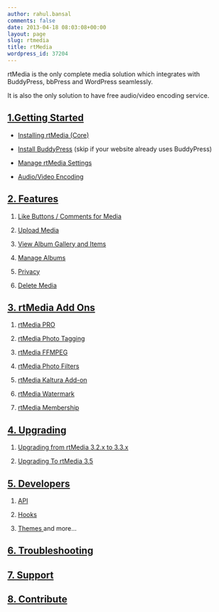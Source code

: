 ```yaml
---
author: rahul.bansal
comments: false
date: 2013-04-18 08:03:08+00:00
layout: page
slug: rtmedia
title: rtMedia
wordpress_id: 37204
---
```


rtMedia is the only complete media solution which integrates with BuddyPress, bbPress and WordPress seamlessly.

It is also the only solution to have free audio/video encoding service.


## [1.Getting Started](http://docs.rtcamp.com/rtmedia/getting-started/)





	
  * [Installing rtMedia (Core)](http://docs.rtcamp.com/rtmedia/getting-started/install-rtmedia/)

	
  * [Install BuddyPress](http://docs.rtcamp.com/rtmedia/getting-started/install-buddypress/) (skip if your website already uses BuddyPress)

	
  * [Manage rtMedia Settings](http://docs.rtcamp.com/rtmedia/getting-started/settings/)

	
  * [Audio/Video Encoding](http://docs.rtcamp.com/rtmedia/getting-started/audio-video-encoding/)




## [2. Features](http://docs.rtcamp.com/rtmedia/features/)





	
  1. [Like Buttons / Comments for Media](http://docs.rtcamp.com/rtmedia/features/like/)

	
  2. [Upload Media](http://docs.rtcamp.com/rtmedia/features/upload-media/)

	
  3. [View Album Gallery and Items](http://docs.rtcamp.com/rtmedia/features/view/)

	
  4. [Manage Albums](http://docs.rtcamp.com/rtmedia/features/manage/)

	
  5. [Privacy](http://docs.rtcamp.com/rtmedia/features/privacy/)

	
  6. [Delete Media](http://docs.rtcamp.com/rtmedia/features/delete/)




## [3. rtMedia Add Ons](http://docs.rtcamp.com/rtmedia/addons/)





	
  1. [rtMedia PRO](http://docs.rtcamp.com/rtmedia/addons/rtmedia-pro/)[
](http://docs.rtcamp.com/rtmedia/addons/rtmedia-pro/)

	
  2. [rtMedia Photo Tagging](http://docs.rtcamp.com/rtmedia/addons/photo-tagging/)

	
  3. [rtMedia FFMPEG](http://docs.rtcamp.com/rtmedia/addons/ffmpeg/)

	
  4. [rtMedia Photo Filters](http://docs.rtcamp.com/rtmedia/addons/rtmedia-instagram/)

	
  5. [rtMedia Kaltura Add-on](http://docs.rtcamp.com/rtmedia/addons/rtmedia-kaltura-add-on/)

	
  6. [rtMedia Watermark](http://docs.rtcamp.com/rtmedia/addons/watermark/)

	
  7. [rtMedia Membership](http://docs.rtcamp.com/rtmedia/addons/membership)




## [4. Upgrading](http://docs.rtcamp.com/rtmedia/upgrading/)





	
  1. [Upgrading from rtMedia 3.2.x to 3.3.x](http://docs.rtcamp.com/rtmedia/upgrading/upgrading-rtmedia-3-2-to-3-3/)[
](http://docs.rtcamp.com/rtmedia/upgrading/upgrading-rtmedia-3-2-to-3-3/)

	
  2. [Upgrading To rtMedia 3.5](http://docs.rtcamp.com/rtmedia/upgrading/upgrading-to-rtmedia-3-5/)




## [5. Developers](http://docs.rtcamp.com/rtmedia/developer/)





	
  1. [API](http://docs.rtcamp.com/rtmedia/developer/api/)[
](http://docs.rtcamp.com/rtmedia/developer/api/)

	
  2. [Hooks](http://docs.rtcamp.com/rtmedia/developer/hooks/)

	
  3. [Themes
](http://docs.rtcamp.com/rtmedia/developer/themes/)and more...




## [6. Troubleshooting](http://docs.rtcamp.com/rtmedia/troubleshooting/)




## [7. Support](http://docs.rtcamp.com/rtmedia/support-2/)




## [8. Contribute](http://docs.rtcamp.com/rtmedia/contribute/)
